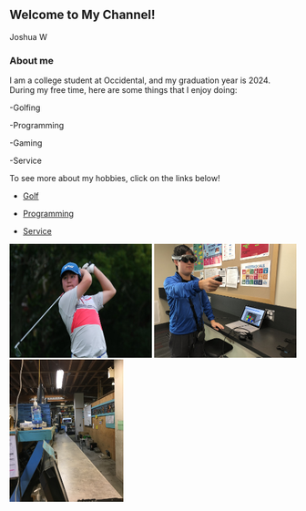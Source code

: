 ## Welcome to My Channel!

Joshua W

### About me

I am a college student at Occidental, and my graduation year is 2024. During my free time, here are some things that I enjoy doing:
<p> -Golfing </p>
<p> -Programming </p>
<p> -Gaming </p>
<p> -Service </p>

To see more about my hobbies, click on the links below!

- [Golf](http://localhost:63342/pythonProject1/Golfindex.html?_ijt=q1rs353fjanl94dsfcud8qck6p) 

- [Programming](http://localhost:63342/pythonProject1/Programming.html?_ijt=blkmv0bh2vipvkl311kktrfm7t)

- [Service](http://localhost:63342/pythonProject1/Service.html)


<img src="IMG-4182.JPG" alt="Golf" width="250" height="200"> <img src="IMG-3441.JPG" alt="Magic Leap" width="250" height="200"> <img src="IMG-0224.JPG" alt="FreeGeek" width="200" height="250">

